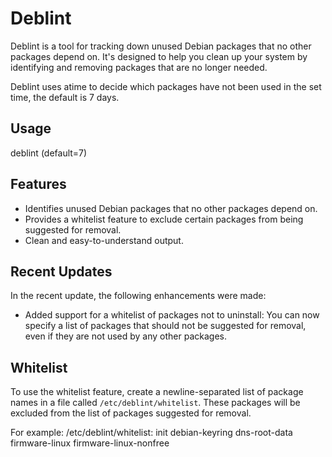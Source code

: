 # Deblint

Deblint is a tool for tracking down unused Debian packages that no other packages depend on. It's designed to help you clean up your system by identifying and removing packages that are no longer needed.

Deblint uses atime to decide which packages have not been used in the set time, the default is 7 days.

## Usage

deblint <days> (default=7)

## Features

- Identifies unused Debian packages that no other packages depend on.
- Provides a whitelist feature to exclude certain packages from being suggested for removal.
- Clean and easy-to-understand output.

## Recent Updates

In the recent update, the following enhancements were made:

- Added support for a whitelist of packages not to uninstall: You can now specify a list of packages that should not be suggested for removal, even if they are not used by any other packages.

## Whitelist

To use the whitelist feature, create a newline-separated list of package names in a file called `/etc/deblint/whitelist`. These packages will be excluded from the list of packages suggested for removal.

For example:
/etc/deblint/whitelist:
init
debian-keyring
dns-root-data
firmware-linux
firmware-linux-nonfree
